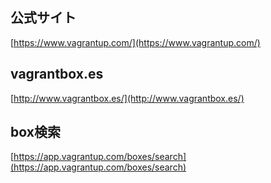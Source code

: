 ## 公式サイト
[https://www.vagrantup.com/](https://www.vagrantup.com/)

## vagrantbox.es
[http://www.vagrantbox.es/](http://www.vagrantbox.es/)

## box検索
[https://app.vagrantup.com/boxes/search](https://app.vagrantup.com/boxes/search)

